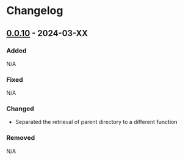# Changelog

## [0.0.10] - 2024-03-XX

### Added
N/A

### Fixed
N/A

### Changed
- Separated the retrieval of parent directory to a different function

### Removed
N/A


[0.0.10]: https://github.com/amieldelatorre/spotilistcli/compare/0.0.9...0.0.10